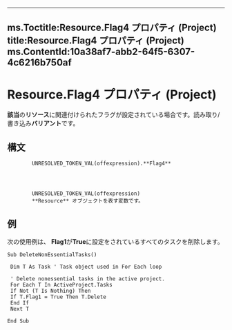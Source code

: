 

---
ms.Toctitle:Resource.Flag4 プロパティ (Project)
title:Resource.Flag4 プロパティ (Project)
ms.ContentId:10a38af7-abb2-64f5-6307-4c6216b750af
---
# Resource.Flag4 プロパティ (Project)




**該当**の**リソース**に関連付けられたフラグが設定されている場合です。読み取り/書き込み**バリアント**です。

## 構文

            UNRESOLVED_TOKEN_VAL(offexpression).**Flag4**




            UNRESOLVED_TOKEN_VAL(offexpression)
            **Resource** オブジェクトを表す変数です。



## 例
次の使用例は、 **Flag1**が**True**に設定をされているすべてのタスクを削除します。

```vba
Sub DeleteNonEssentialTasks() 
 
 Dim T As Task ' Task object used in For Each loop 
 
 ' Delete nonessential tasks in the active project. 
 For Each T In ActiveProject.Tasks 
 If Not (T Is Nothing) Then 
 If T.Flag1 = True Then T.Delete 
 End If 
 Next T 
 
End Sub
```





